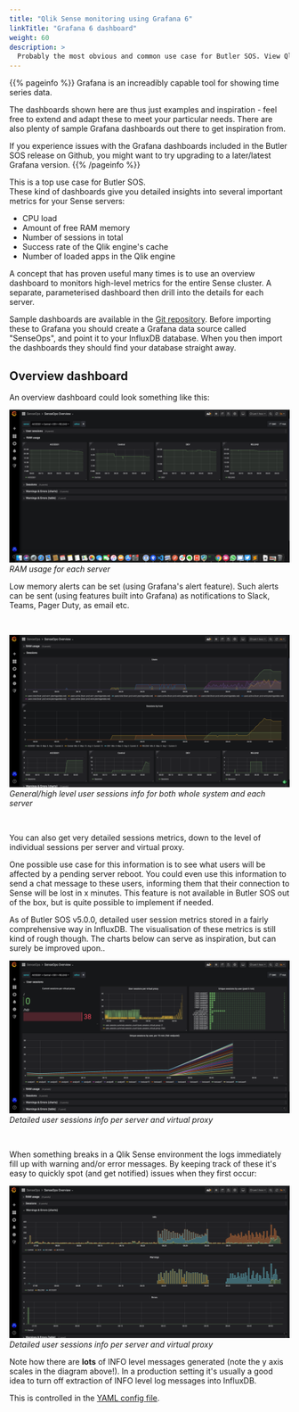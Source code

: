 ```yaml
---
title: "Qlik Sense monitoring using Grafana 6"
linkTitle: "Grafana 6 dashboard"
weight: 60
description: >
  Probably the most obvious and common use case for Butler SOS. View Qlik Sense and Windows operational metrics in great looking Grafana dashboards.
---
```




{{% pageinfo %}}
Grafana is an increadibly capable tool for showing time series data.

The dashboards shown here are thus just examples and inspiration - feel free to extend and adapt these to meet your particular needs. There are also plenty of sample Grafana dashboards out there to get inspiration from.

If you experience issues with the Grafana dashboards included in the Butler SOS release on Github, you might want to try upgrading to a later/latest Grafana version.
{{% /pageinfo %}}

This is a top use case for Butler SOS.  
These kind of dashboards give you detailed insights into several important metrics for your Sense servers:

* CPU load
* Amount of free RAM memory
* Number of sessions in total
* Success rate of the Qlik engine's cache
* Number of loaded apps in the Qlik engine

A concept that has proven useful many times is to use an overview dashboard to monitors high-level metrics for the entire Sense cluster. A separate, parameterised dashboard then drill into the details for each server.

Sample dashboards are available in the [Git repository](https://github.com/ptarmiganlabs/butler-sos/tree/master/grafana).
Before importing these to Grafana you should create a Grafana data source called "SenseOps", and point it to your InfluxDB database. When you then import the dashboards they should find your database straight away.

## Overview dashboard

An overview dashboard could look something like this:

![Grafana dashboard](senseops_overview_ram_usage.png "RAM usage in Grafana dashboard")
*RAM usage for each server*

Low memory alerts can be set (using Grafana's alert feature). Such alerts can be sent (using features built into Grafana) as notifications to Slack, Teams, Pager Duty, as email etc.

<br>

![Grafana dashboard](senseops_overview_sessions_general.png "General sessions info in Grafana dashboard")
*General/high level user sessions info for both whole system and each server*

<br>

You can also get very detailed sessions metrics, down to the level of individual sessions per server and virtual proxy.

One possible use case for this information is to see what users will be affected by a pending server reboot. You could even use this information to send a chat message to these users, informing them that their connection to Sense will be lost in x minutes. This feature is not available in Butler SOS out of the box, but is quite possible to implement if needed.

As of Butler SOS v5.0.0, detailed user session metrics stored in a fairly comprehensive way in InfluxDB. The visualisation of these metrics is still kind of rough though. The charts below can serve as inspiration, but can surely be improved upon..

![Grafana dashboard](senseops_detailed_sessions.png "Detailed sessions info in Grafana dashboard")
*Detailed user sessions info per server and virtual proxy*

<br>


When something breaks in a Qlik Sense environment the logs immediately fill up with warning and/or error messages. By keeping track of these it's easy to quickly spot (and get notified) issues when they first occur:

![Grafana dashboard](senseops_logs.png "SenseOps dashboard showing errors and warnings, using Grafana")
*Detailed user sessions info per server and virtual proxy*

Note how there are **lots** of INFO level messages generated (note the y axis scales in the diagram above!). 
In a production setting it's usually a good idea to turn off extraction of INFO level log messages into InfluxDB.

This is controlled in the [YAML config file](/docs/reference/config_file_format/).
